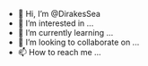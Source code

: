 - 👋 Hi, I’m @DirakesSea
- 👀 I’m interested in ...
- 🌱 I’m currently learning ...
- 💞️ I’m looking to collaborate on ...
- 📫 How to reach me ...

<!---
DirakesSea/DirakesSea is a ✨ special ✨ repository because its `README.md` (this file) appears on your GitHub profile.
You can click the Preview link to take a look at your changes.
--->
